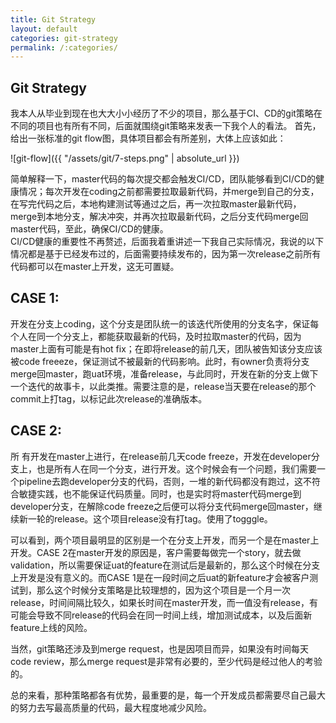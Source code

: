 ```yaml
---
title: Git Strategy
layout: default
categories: git-strategy
permalink: /:categories/
---
```


## Git Strategy

我本人从毕业到现在也大大小小经历了不少的项目，那么基于CI、CD的git策略在不同的项目也有所有不同，后面就围绕git策略来发表一下我个人的看法。
首先，给出一张标准的git flow图，具体项目都会有所差别，大体上应该如此：  

![git-flow]({{ "/assets/git/7-steps.png" | absolute_url }})  

简单解释一下，master代码的每次提交都会触发CI/CD，团队能够看到CI/CD的健康情况；每次开发在coding之前都需要拉取最新代码，并merge到自己的分支，在写完代码之后，本地构建测试等通过之后，再一次拉取master最新代码，merge到本地分支，解决冲突，并再次拉取最新代码，之后分支代码merge回master代码，至此，确保CI/CD的健康。   
CI/CD健康的重要性不再赘述，后面我着重讲述一下我自己实际情况，我说的以下情况都是基于已经发布过的，后面需要持续发布的，因为第一次release之前所有代码都可以在master上开发，这无可置疑。  

## CASE 1:   

开发在分支上coding，这个分支是团队统一的该迭代所使用的分支名字，保证每个人在同一个分支上，都能获取最新的代码，及时拉取master的代码，因为master上面有可能是有hot fix；在即将release的前几天，团队被告知该分支应该被code freeeze，保证测试不被最新的代码影响。此时，有owner负责将分支merge回master，跑uat环境，准备release，与此同时，开发在新的分支上做下一个迭代的故事卡，以此类推。需要注意的是，release当天要在release的那个commit上打tag，以标记此次release的准确版本。   

## CASE 2:   
所
有开发在master上进行，在release前几天code freeze，开发在developer分支上，也是所有人在同一个分支，进行开发。这个时候会有一个问题，我们需要一个pipeline去跑developer分支的代码，否则，一堆的新代码都没有跑过，这不符合敏捷实践，也不能保证代码质量。同时，也是实时将master代码merge到developer分支，在解除code freeze之后便可以将分支代码merge回master，继续新一轮的release。这个项目release没有打tag。使用了togggle。  

可以看到，两个项目最明显的区别是一个在分支上开发，而另一个是在master上开发。CASE 2在master开发的原因是，客户需要每做完一个story，就去做validation，所以需要保证uat的feature在测试后是最新的，那么这个时候在分支上开发是没有意义的。而CASE 1是在一段时间之后uat的新feature才会被客户测试到，那么这个时候分支策略是比较理想的，因为这个项目是一个月一次release，时间间隔比较久，如果长时间在master开发，而一值没有release，有可能会导致不同release的代码会在同一时间上线，增加测试成本，以及后面新feature上线的风险。   

当然，git策略还涉及到merge request，也是因项目而异，如果没有时间每天code review，那么merge request是非常有必要的，至少代码是经过他人的考验的。    

总的来看，那种策略都各有优势，最重要的是，每一个开发成员都需要尽自己最大的努力去写最高质量的代码，最大程度地减少风险。